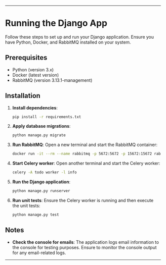 
---

# Running the Django App

Follow these steps to set up and run your Django application. Ensure you have Python, Docker, and RabbitMQ installed on your system.

## Prerequisites

- Python (version 3.x)
- Docker (latest version)
- RabbitMQ (version 3.13.1-management)

## Installation

1. **Install dependencies**:
    ```bash
    pip install -r requirements.txt
    ```

2. **Apply database migrations**:
    ```bash
    python manage.py migrate
    ```

3. **Run RabbitMQ**:
    Open a new terminal and start the RabbitMQ container:
    ```bash
    docker run -it --rm --name rabbitmq -p 5672:5672 -p 15672:15672 rabbitmq:3.13.1-management
    ```

4. **Start Celery worker**:
    Open another terminal and start the Celery worker:
    ```bash
    celery -A todo worker -l info
    ```

5. **Run the Django application**:
    ```bash
    python manage.py runserver
    ```

6. **Run unit tests**:
    Ensure the Celery worker is running and then execute the unit tests:
    ```bash
    python manage.py test
    ```

## Notes

- **Check the console for emails**: The application logs email information to the console for testing purposes. Ensure to monitor the console output for any email-related logs.

---

